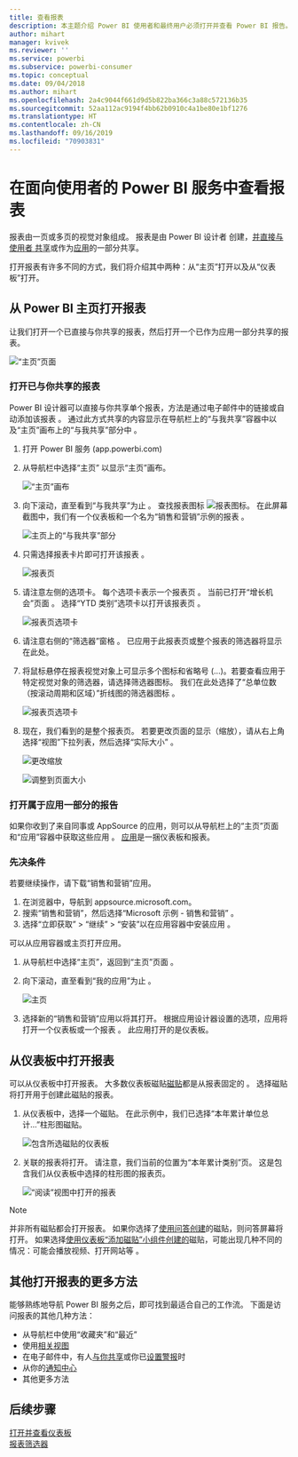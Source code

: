 ```yaml
---
title: 查看报表
description: 本主题介绍 Power BI 使用者和最终用户必须打开并查看 Power BI 报告。
author: mihart
manager: kvivek
ms.reviewer: ''
ms.service: powerbi
ms.subservice: powerbi-consumer
ms.topic: conceptual
ms.date: 09/04/2018
ms.author: mihart
ms.openlocfilehash: 2a4c9044f661d9d5b822ba366c3a88c572136b35
ms.sourcegitcommit: 52aa112ac9194f4bb62b0910c4a1be80e1bf1276
ms.translationtype: HT
ms.contentlocale: zh-CN
ms.lasthandoff: 09/16/2019
ms.locfileid: "70903831"
---
```

# <a name="view-a-report-in-the-power-bi-service-for-consumers"></a>在面向使用者的 Power BI 服务中查看报表 
报表由一页或多页的视觉对象组成。 报表是由 Power BI 设计者  创建，[并直接与使用者  共享](end-user-shared-with-me.md)或作为[应用](end-user-apps.md)的一部分共享。 

打开报表有许多不同的方式，我们将介绍其中两种：从“主页”打开以及从“仪表板”打开。 

<!-- add art-->


## <a name="open-a-report-from-power-bi-home"></a>从 Power BI 主页打开报表
让我们打开一个已直接与你共享的报表，然后打开一个已作为应用一部分共享的报表。

   ![“主页”页面](./media/end-user-report-open/power-bi-home-canvas.png)

### <a name="open-a-report-that-has-been-shared-with-you"></a>打开已与你共享的报表
Power BI 设计器可以直接与你共享单个报表，方法是通过电子邮件中的链接或自动添加该报表  。 通过此方式共享的内容显示在导航栏上的“与我共享”容器中以及“主页”画布上的“与我共享”部分中   。

1. 打开 Power BI 服务 (app.powerbi.com)

2. 从导航栏中选择“主页”  以显示“主页”画布。  

   ![“主页”画布](./media/end-user-report-open/power-bi-select-home-new.png)
   
3. 向下滚动，直至看到“与我共享”为止  。 查找报表图标 ![报表图标](./media/end-user-report-open/power-bi-report-icon.png)。 在此屏幕截图中，我们有一个仪表板和一个名为“销售和营销”示例的报表  。 
   
   ![主页上的“与我共享”部分](./media/end-user-report-open/power-bi-shared-new.png)

4. 只需选择报表卡片即可打开该报表  。

   ![报表页](./media/end-user-report-open/power-bi-open.png)

5. 请注意左侧的选项卡。  每个选项卡表示一个报表页  。 当前已打开“增长机会”页面  。 选择“YTD 类别”选项卡以打开该报表页  。 

   ![报表页选项卡](./media/end-user-report-open/power-bi-ytd.png)

6. 请注意右侧的“筛选器”窗格  。 已应用于此报表页或整个报表的筛选器将显示在此处。

7. 将鼠标悬停在报表视觉对象上可显示多个图标和省略号 (...)。若要查看应用于特定视觉对象的筛选器，请选择筛选器图标。 我们在此处选择了“总单位数（按滚动周期和区域）”折线图的筛选器图标  。

   ![报表页选项卡](./media/end-user-report-open/power-bi-visual-filters.png)

6. 现在，我们看到的是整个报表页。 若要更改页面的显示（缩放），请从右上角选择“视图”下拉列表，然后选择“实际大小”  。

   ![更改缩放](./media/end-user-report-open/power-bi-fit-new.png)

   ![调整到页面大小](./media/end-user-report-open/power-bi-actual.png)

### <a name="open-a-report-that-is-part-of-an-app"></a>打开属于应用一部分的报告
如果你收到了来自同事或 AppSource 的应用，则可以从导航栏上的“主页”页面和“应用”容器中获取这些应用  。 [应用](end-user-apps.md)是一捆仪表板和报表。

### <a name="prerequisites"></a>先决条件
若要继续操作，请下载“销售和营销”应用。
1. 在浏览器中，导航到 appsource.microsoft.com。
1. 搜索“销售和营销”，然后选择“Microsoft 示例 - 销售和营销”  。
1. 选择“立即获取” > “继续” > “安装”以在应用容器中安装应用    。 

可以从应用容器或主页打开应用。
1. 从导航栏中选择“主页”，返回到“主页”页面  。

7. 向下滚动，直至看到“我的应用”为止  。

   ![主页](./media/end-user-report-open/power-bi-app.png)

8. 选择新的“销售和营销”应用以将其打开。 根据应用设计器设置的选项，应用将打开一个仪表板或一个报表  。 此应用打开的是仪表板。  


## <a name="open-a-report-from-a-dashboard"></a>从仪表板中打开报表
可以从仪表板中打开报表。 大多数仪表板磁贴[磁贴](end-user-tiles.md)都是从报表固定的  。 选择磁贴将打开用于创建此磁贴的报表。 

1. 从仪表板中，选择一个磁贴。 在此示例中，我们已选择“本年累计单位总计...”柱形图磁贴。

    ![包含所选磁贴的仪表板](./media/end-user-report-open/power-bi-dashboard.png)

2.  关联的报表将打开。 请注意，我们当前的位置为“本年累计类别”页。 这是包含我们从仪表板中选择的柱形图的报表页。

    ![“阅读”视图中打开的报表](./media/end-user-report-open/power-bi-report-tabs.png)

> [!NOTE]
> 并非所有磁贴都会打开报表。 如果你选择了[使用问答创建](end-user-q-and-a.md)的磁贴，则问答屏幕将打开。 如果选择[使用仪表板“添加磁贴”小组件创建的](../service-dashboard-add-widget.md)磁贴，可能出现几种不同的情况：可能会播放视频、打开网站等  。  


##  <a name="still-more-ways-to-open-a-report"></a>其他打开报表的更多方法
能够熟练地导航 Power BI 服务之后，即可找到最适合自己的工作流。 下面是访问报表的其他几种方法：
- 从导航栏中使用“收藏夹”和“最近”      
- 使用[相关视图](end-user-related.md)    
- 在电子邮件中，有人[与你共享](../service-share-reports.md)或你已[设置警报](end-user-alerts.md)时    
- 从你的[通知中心](end-user-notification-center.md)    
- 其他更多方法

## <a name="next-steps"></a>后续步骤
[打开并查看仪表板](end-user-dashboard-open.md)    
[报表筛选器](end-user-report-filter.md)


